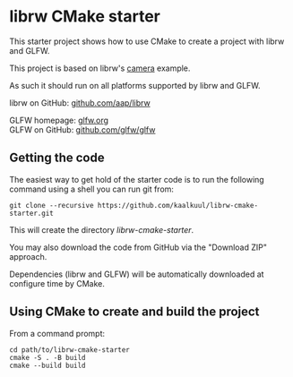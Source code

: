 # librw CMake starter

This starter project shows how to use CMake to create a project with librw and GLFW.

This project is based on librw's [camera](https://github.com/aap/librw/tree/master/tools/camera) example.

As such it should run on all platforms supported by librw and GLFW.

librw on GitHub: [github.com/aap/librw](https://github.com/aap/librw)

GLFW homepage: [glfw.org](https://www.glfw.org/)  
GLFW on GitHub: [github.com/glfw/glfw](https://www.github.com/glfw/glfw)

## Getting the code

The easiest way to get hold of the starter code is to run the following command using a shell you can run git from:

```
git clone --recursive https://github.com/kaalkuul/librw-cmake-starter.git
```

This will create the directory _librw-cmake-starter_.

You may also download the code from GitHub via the "Download ZIP" approach.

Dependencies (librw and GLFW) will be automatically downloaded at configure time by CMake.

## Using CMake to create and build the project

From a command prompt:

```
cd path/to/librw-cmake-starter
cmake -S . -B build
cmake --build build
```
